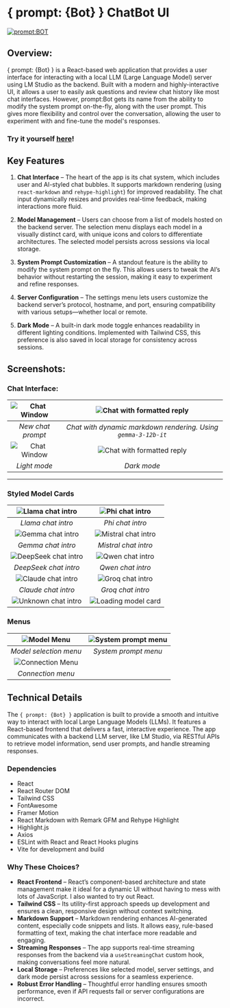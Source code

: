 # { prompt: {Bot} } ChatBot UI

[![prompt:BOT](docs/images/cta.png)](https://cmorman89.github.io/local-ai-chatbot)

## Overview:

{ prompt: {Bot} } is a React-based web application that provides a user interface for interacting with a local LLM (Large Language Model) server using LM Studio as the backend. Built with a modern and highly-interactive UI, it allows a user to easily ask questions and review chat history like most chat interfaces. However, prompt:Bot gets its name from the ability to modify the system prompt on-the-fly, along with the user prompt. This gives more flexibility and control over the conversation, allowing the user to experiment with and fine-tune the model's responses.

### Try it yourself [here](https://cmorman89.github.io/local-ai-chatbot)!

## Key Features

1. **Chat Interface** – The heart of the app is its chat system, which includes user and AI-styled chat bubbles. It supports markdown rendering (using `react-markdown` and `rehype-highlight`) for improved readability. The chat input dynamically resizes and provides real-time feedback, making interactions more fluid.

2. **Model Management** – Users can choose from a list of models hosted on the backend server. The selection menu displays each model in a visually distinct card, with unique icons and colors to differentiate architectures. The selected model persists across sessions via local storage.

3. **System Prompt Customization** – A standout feature is the ability to modify the system prompt on the fly. This allows users to tweak the AI’s behavior without restarting the session, making it easy to experiment and refine responses.

4. **Server Configuration** – The settings menu lets users customize the backend server’s protocol, hostname, and port, ensuring compatibility with various setups—whether local or remote.

5. **Dark Mode** – A built-in dark mode toggle enhances readability in different lighting conditions. Implemented with Tailwind CSS, this preference is also saved in local storage for consistency across sessions.

## Screenshots:

### Chat Interface:

| ![Chat Window](docs/images/chat/chat-new.png) |  ![Chat with formatted reply](docs/images/chat/chat-resp.png)  |
| :-------------------------------------------: | :------------------------------------------------------------: |
|               _New chat prompt_               | _Chat with dynamic markdown rendering. Using `gemma-3-12b-it`_ |
|   ![Chat Window](docs/images/ui/light.png)    |     ![Chat with formatted reply](docs/images/ui/dark.png)      |
|                 _Light mode_                  |                          _Dark mode_                           |

---

### Styled Model Cards

|    ![Llama chat intro](docs/images/model-cards/llama.png)    |     ![Phi chat intro](docs/images/model-cards/phi.png)     |
| :----------------------------------------------------------: | :--------------------------------------------------------: |
|                      _Llama chat intro_                      |                      _Phi chat intro_                      |
|    ![Gemma chat intro](docs/images/model-cards/gemma.png)    | ![Mistral chat intro](docs/images/model-cards/mistral.png) |
|                      _Gemma chat intro_                      |                    _Mistral chat intro_                    |
| ![DeepSeek chat intro](docs/images/model-cards/deepseek.png) |    ![Qwen chat intro](docs/images/model-cards/qwen.png)    |
|                    _DeepSeek chat intro_                     |                     _Qwen chat intro_                      |
|   ![Claude chat intro](docs/images/model-cards/claude.png)   |    ![Groq chat intro](docs/images/model-cards/groq.png)    |
|                     _Claude chat intro_                      |                     _Groq chat intro_                      |
|   ![Unknown chat intro](docs/images/model-cards/other.png)   | ![Loading model card](docs/images/model-cards/loading.png) |

### Menus

|   ![Model Menu](docs/images/menus/model-list.png)    | ![System prompt menu](docs/images/menus/system-prompt.png) |
| :--------------------------------------------------: | :--------------------------------------------------------: |
|                _Model selection menu_                |                    _System prompt menu_                    |
| ![Connection Menu](docs/images/menus/connection.png) |                                                            |
|                  _Connection menu_                   |                                                            |

## Technical Details

The `{ prompt: {Bot} }` application is built to provide a smooth and intuitive way to interact with local Large Language Models (LLMs). It features a React-based frontend that delivers a fast, interactive experience. The app communicates with a backend LLM server, like LM Studio, via RESTful APIs to retrieve model information, send user prompts, and handle streaming responses.

### Dependencies

- React
- React Router DOM
- Tailwind CSS
- FontAwesome
- Framer Motion
- React Markdown with Remark GFM and Rehype Highlight
- Highlight.js
- Axios
- ESLint with React and React Hooks plugins
- Vite for development and build

### Why These Choices?

- **React Frontend** – React’s component-based architecture and state management make it ideal for a dynamic UI without having to mess with lots of JavaScript. I also wanted to try out React.
- **Tailwind CSS** – Its utility-first approach speeds up development and ensures a clean, responsive design without context switching.
- **Markdown Support** – Markdown rendering enhances AI-generated content, especially code snippets and lists. It allows easy, rule-based formatting of text, making the chat interface more readable and engaging.
- **Streaming Responses** – The app supports real-time streaming responses from the backend via a `useStreamingChat` custom hook, making conversations feel more natural.
- **Local Storage** – Preferences like selected model, server settings, and dark mode persist across sessions for a seamless experience.
- **Robust Error Handling** – Thoughtful error handling ensures smooth performance, even if API requests fail or server configurations are incorrect.
